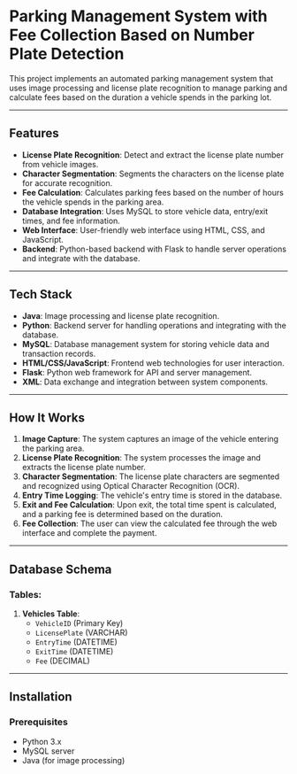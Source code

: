 # Parking Management System with Fee Collection Based on Number Plate Detection

This project implements an automated parking management system that uses image processing and license plate recognition to manage parking and calculate fees based on the duration a vehicle spends in the parking lot.

---

## Features

- **License Plate Recognition**: Detect and extract the license plate number from vehicle images.
- **Character Segmentation**: Segments the characters on the license plate for accurate recognition.
- **Fee Calculation**: Calculates parking fees based on the number of hours the vehicle spends in the parking area.
- **Database Integration**: Uses MySQL to store vehicle data, entry/exit times, and fee information.
- **Web Interface**: User-friendly web interface using HTML, CSS, and JavaScript.
- **Backend**: Python-based backend with Flask to handle server operations and integrate with the database.

---

## Tech Stack

- **Java**: Image processing and license plate recognition.
- **Python**: Backend server for handling operations and integrating with the database.
- **MySQL**: Database management system for storing vehicle data and transaction records.
- **HTML/CSS/JavaScript**: Frontend web technologies for user interaction.
- **Flask**: Python web framework for API and server management.
- **XML**: Data exchange and integration between system components.

---

## How It Works

1. **Image Capture**: The system captures an image of the vehicle entering the parking area.
2. **License Plate Recognition**: The system processes the image and extracts the license plate number.
3. **Character Segmentation**: The license plate characters are segmented and recognized using Optical Character Recognition (OCR).
4. **Entry Time Logging**: The vehicle's entry time is stored in the database.
5. **Exit and Fee Calculation**: Upon exit, the total time spent is calculated, and a parking fee is determined based on the duration.
6. **Fee Collection**: The user can view the calculated fee through the web interface and complete the payment.

---

## Database Schema

### Tables:
1. **Vehicles Table**:
   - `VehicleID` (Primary Key)
   - `LicensePlate` (VARCHAR)
   - `EntryTime` (DATETIME)
   - `ExitTime` (DATETIME)
   - `Fee` (DECIMAL)

---

## Installation

### Prerequisites
- Python 3.x
- MySQL server
- Java (for image processing)


